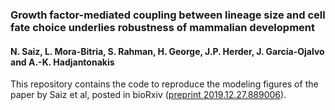 ### Growth factor-mediated coupling between lineage size and cell fate choice underlies robustness of mammalian development

#### N. Saiz, L. Mora-Bitria, S. Rahman, H. George, J.P. Herder, J. García-Ojalvo and A.-K. Hadjantonakis

This repository contains the code to reproduce the modeling figures of the paper by Saiz et al, posted in bioRxiv ([preprint 2019.12.27.889006](http://dx.doi.org/10.1101/2019.12.27.889006)).

